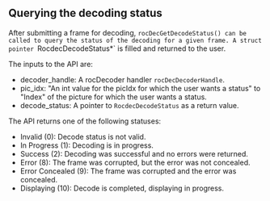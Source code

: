 ## Querying the decoding status
After submitting a frame for decoding, `rocDecGetDecodeStatus() can be called to query the status of the decoding for a given frame. A struct pointer `RocdecDecodeStatus*` is filled and returned to the user.

The inputs to the API are:
* decoder_handle: A rocDecoder handler `rocDecDecoderHandle`.
* pic_idx: "An int value for the picIdx for which the user wants a status" to "Index" of the picture for which the user wants a status.
* decode_status: A pointer to `RocdecDecodeStatus` as a return value.

The API returns one of the following statuses:
* Invalid (0): Decode status is not valid.
* In Progress (1): Decoding is in progress.
* Success (2): Decoding was successful and no errors were returned.
* Error (8): The frame was corrupted, but the error was not concealed.
* Error Concealed (9): The frame was corrupted and the error was concealed.
* Displaying (10):  Decode is completed, displaying in progress.
